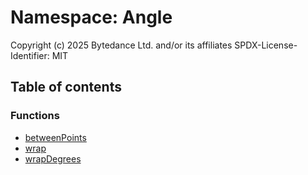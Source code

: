 # Namespace: Angle

Copyright (c) 2025 Bytedance Ltd. and/or its affiliates
SPDX-License-Identifier: MIT

## Table of contents

### Functions

* [betweenPoints](/en/auto-docs/free-layout-editor/functions/Angle.betweenPoints.md)
* [wrap](/en/auto-docs/free-layout-editor/functions/Angle.wrap.md)
* [wrapDegrees](/en/auto-docs/free-layout-editor/functions/Angle.wrapDegrees.md)
